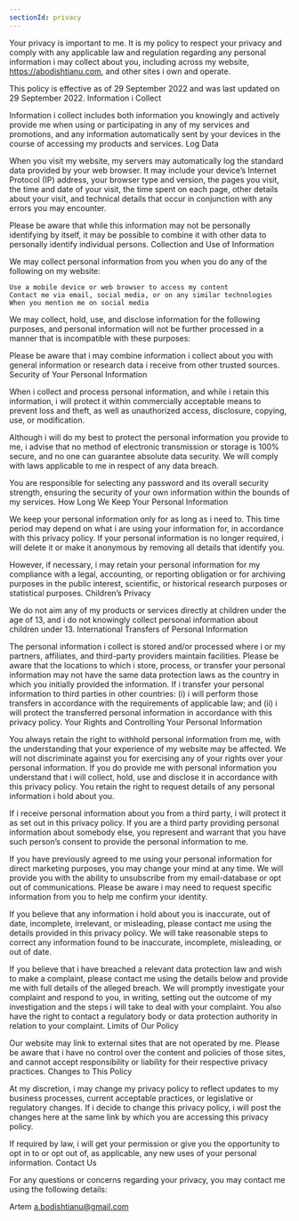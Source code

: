 ```yaml
---
sectionId: privacy
---
```


Your privacy is important to me. It is my policy to respect your privacy and comply with any applicable law and regulation regarding any personal information i may collect about you, including across my website, https://abodishtianu.com, and other sites i own and operate.

This policy is effective as of 29 September 2022 and was last updated on 29 September 2022.
Information i Collect

Information i collect includes both information you knowingly and actively provide me when using or participating in any of my services and promotions, and any information automatically sent by your devices in the course of accessing my products and services.
Log Data

When you visit my website, my servers may automatically log the standard data provided by your web browser. It may include your device’s Internet Protocol (IP) address, your browser type and version, the pages you visit, the time and date of your visit, the time spent on each page, other details about your visit, and technical details that occur in conjunction with any errors you may encounter.

Please be aware that while this information may not be personally identifying by itself, it may be possible to combine it with other data to personally identify individual persons.
Collection and Use of Information

We may collect personal information from you when you do any of the following on my website:

    Use a mobile device or web browser to access my content
    Contact me via email, social media, or on any similar technologies
    When you mention me on social media

We may collect, hold, use, and disclose information for the following purposes, and personal information will not be further processed in a manner that is incompatible with these purposes:

Please be aware that i may combine information i collect about you with general information or research data i receive from other trusted sources.
Security of Your Personal Information

When i collect and process personal information, and while i retain this information, i will protect it within commercially acceptable means to prevent loss and theft, as well as unauthorized access, disclosure, copying, use, or modification.

Although i will do my best to protect the personal information you provide to me, i advise that no method of electronic transmission or storage is 100% secure, and no one can guarantee absolute data security. We will comply with laws applicable to me in respect of any data breach.

You are responsible for selecting any password and its overall security strength, ensuring the security of your own information within the bounds of my services.
How Long We Keep Your Personal Information

We keep your personal information only for as long as i need to. This time period may depend on what i are using your information for, in accordance with this privacy policy. If your personal information is no longer required, i will delete it or make it anonymous by removing all details that identify you.

However, if necessary, i may retain your personal information for my compliance with a legal, accounting, or reporting obligation or for archiving purposes in the public interest, scientific, or historical research purposes or statistical purposes.
Children’s Privacy

We do not aim any of my products or services directly at children under the age of 13, and i do not knowingly collect personal information about children under 13.
International Transfers of Personal Information

The personal information i collect is stored and/or processed where i or my partners, affiliates, and third-party providers maintain facilities. Please be aware that the locations to which i store, process, or transfer your personal information may not have the same data protection laws as the country in which you initially provided the information. If i transfer your personal information to third parties in other countries: (i) i will perform those transfers in accordance with the requirements of applicable law; and (ii) i will protect the transferred personal information in accordance with this privacy policy.
Your Rights and Controlling Your Personal Information

You always retain the right to withhold personal information from me, with the understanding that your experience of my website may be affected. We will not discriminate against you for exercising any of your rights over your personal information. If you do provide me with personal information you understand that i will collect, hold, use and disclose it in accordance with this privacy policy. You retain the right to request details of any personal information i hold about you.

If i receive personal information about you from a third party, i will protect it as set out in this privacy policy. If you are a third party providing personal information about somebody else, you represent and warrant that you have such person’s consent to provide the personal information to me.

If you have previously agreed to me using your personal information for direct marketing purposes, you may change your mind at any time. We will provide you with the ability to unsubscribe from my email-database or opt out of communications. Please be aware i may need to request specific information from you to help me confirm your identity.

If you believe that any information i hold about you is inaccurate, out of date, incomplete, irrelevant, or misleading, please contact me using the details provided in this privacy policy. We will take reasonable steps to correct any information found to be inaccurate, incomplete, misleading, or out of date.

If you believe that i have breached a relevant data protection law and wish to make a complaint, please contact me using the details below and provide me with full details of the alleged breach. We will promptly investigate your complaint and respond to you, in writing, setting out the outcome of my investigation and the steps i will take to deal with your complaint. You also have the right to contact a regulatory body or data protection authority in relation to your complaint.
Limits of Our Policy

Our website may link to external sites that are not operated by me. Please be aware that i have no control over the content and policies of those sites, and cannot accept responsibility or liability for their respective privacy practices.
Changes to This Policy

At my discretion, i may change my privacy policy to reflect updates to my business processes, current acceptable practices, or legislative or regulatory changes. If i decide to change this privacy policy, i will post the changes here at the same link by which you are accessing this privacy policy.

If required by law, i will get your permission or give you the opportunity to opt in to or opt out of, as applicable, any new uses of your personal information.
Contact Us

For any questions or concerns regarding your privacy, you may contact me using the following details:

Artem
a.bodishtianu@gmail.com

